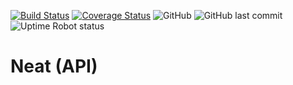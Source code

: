 [![Build Status](https://travis-ci.com/avalloneandrea/neat-api.svg?branch=master)](https://travis-ci.com/avalloneandrea/neat-api)
[![Coverage Status](https://coveralls.io/repos/github/avalloneandrea/neat-api/badge.svg?branch=master)](https://coveralls.io/github/avalloneandrea/neat-api?branch=master)
![GitHub](https://img.shields.io/github/license/avalloneandrea/neat-api.svg)
![GitHub last commit](https://img.shields.io/github/last-commit/avalloneandrea/neat-api.svg)
![Uptime Robot status](https://img.shields.io/uptimerobot/status/m782363337-a21694703e76b6eaa8e33de3.svg)

# Neat (API)
